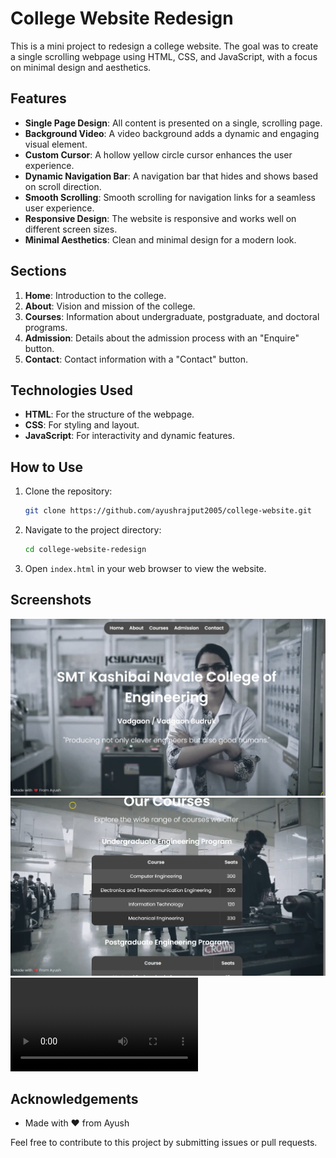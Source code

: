 <!-- filepath: /C:/Users/sandi/Desktop/College website redesign/README.md -->
# College Website Redesign

This is a mini project to redesign a college website. The goal was to create a single scrolling webpage using HTML, CSS, and JavaScript, with a focus on minimal design and aesthetics.

## Features

- **Single Page Design**: All content is presented on a single, scrolling page.
- **Background Video**: A video background adds a dynamic and engaging visual element.
- **Custom Cursor**: A hollow yellow circle cursor enhances the user experience.
- **Dynamic Navigation Bar**: A navigation bar that hides and shows based on scroll direction.
- **Smooth Scrolling**: Smooth scrolling for navigation links for a seamless user experience.
- **Responsive Design**: The website is responsive and works well on different screen sizes.
- **Minimal Aesthetics**: Clean and minimal design for a modern look.

## Sections

1. **Home**: Introduction to the college.
2. **About**: Vision and mission of the college.
3. **Courses**: Information about undergraduate, postgraduate, and doctoral programs.
4. **Admission**: Details about the admission process with an "Enquire" button.
5. **Contact**: Contact information with a "Contact" button.

## Technologies Used

- **HTML**: For the structure of the webpage.
- **CSS**: For styling and layout.
- **JavaScript**: For interactivity and dynamic features.

## How to Use

1. Clone the repository:
    ```bash
    git clone https://github.com/ayushrajput2005/college-website.git
    ```
2. Navigate to the project directory:
    ```bash
    cd college-website-redesign
    ```
3. Open `index.html` in your web browser to view the website.

## Screenshots

![Home Section](Screenshots\home.png)
![Courses Section](Screenshots\courses.png)
![Screen Recording ](video\Screenrecording.mp4)

## Acknowledgements

- Made with ❤️ from Ayush

Feel free to contribute to this project by submitting issues or pull requests.
